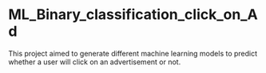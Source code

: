 # ML_Binary_classification_click_on_Ad
This project aimed to generate different machine learning models to predict whether a user will click on an advertisement or not. 
